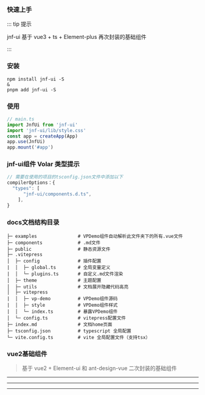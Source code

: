 <!--
 * @Author: yangyu 1431330771@qq.com
 * @Date: 2023-09-04 23:53:52
 * @LastEditors: yangyu 1431330771@qq.com
 * @LastEditTime: 2023-09-27 14:08:34
 * @FilePath: \jnf-ui-master\docs\components\index.md
 * @Description: 这是默认设置,请设置`customMade`, 打开koroFileHeader查看配置 进行设置: https://github.com/OBKoro1/koro1FileHeader/wiki/%E9%85%8D%E7%BD%AE
-->
### 快速上手

::: tip 提示

jnf-ui 基于 vue3 + ts + Element-plus 再次封装的基础组件

:::

### 安装

```bash:no-line-numbers
npm install jnf-ui -S
&
pnpm add jnf-ui -S
```


### 使用

```js
// main.ts
import JnfUi from 'jnf-ui'
import 'jnf-ui/lib/style.css'
const app = createApp(App)
app.use(JnfUi)
app.mount('#app')
```

### jnf-ui组件 Volar 类型提示

```js
// 需要在使用的项目的tsconfig.json文件中添加以下
compilerOptions：{
  "types": [
      "jnf-ui/components.d.ts",
    ],
}

```
### docs文档结构目录
```
├─ examples               # VPDemo组件自动解析此文件夹下的所有.vue文件
├─ components             # .md文件
├─ public                 # 静态资源文件
├─ .vitepress
│  ├─ config              # 插件配置
|  │  ├─ global.ts        # 全局变量定义
|  │  └─ plugins.ts       # 自定义.md文件渲染
│  ├─ theme               # 主题配置
│  ├─ utils               # 文档展开隐藏代码高亮
│  ├─ vitepress
|  │  ├─ vp-demo          # VPDemo组件源码
|  │  ├─ style            # VPDemo组件样式
|  │  └─ index.ts         # 暴露VPDemo组件
│  └─ config.ts           # vitepress配置文件
├─ index.md               # 文档home页面
├─ tsconfig.json          # typescript 全局配置
└─ vite.config.ts         # vite 全局配置文件（支持tsx）
```
### vue2基础组件
> 基于 vue2 + Element-ui 和 ant-design-vue 二次封装的基础组件
******
<!-- #### [Vue2 基础组件文档地址](https://wocwin.github.io/t-ui/) -->
******
<!-- #### [Vue2 基础组件码云地址](https://gitee.com/wocwin/t-ui) -->
******
<!-- #### [Vue2 基础组件GitHub地址](https://github.com/wocwin/t-ui) -->

